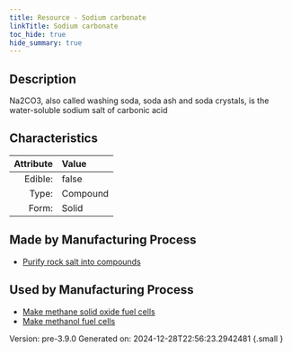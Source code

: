 ```yaml
---
title: Resource - Sodium carbonate
linkTitle: Sodium carbonate
toc_hide: true
hide_summary: true
---
```


## Description
Na2CO3, also called washing soda,&#10;&#9;&#9;soda ash and soda crystals, is the water-soluble sodium salt of carbonic acid&#10;&#9;

## Characteristics

| Attribute      | Value |
|--------:|:------|
|Edible:|false|
|Type:|Compound|
|Form:|Solid|
 
## Made by Manufacturing Process

- [Purify rock salt into compounds](/docs/definitions/process/purify-rock-salt-into-compounds)

## Used by Manufacturing Process

- [Make methane solid oxide fuel cells](/docs/definitions/process/make-methane-solid-oxide-fuel-cells)
- [Make methanol fuel cells](/docs/definitions/process/make-methanol-fuel-cells)


    

Version: pre-3.9.0 Generated on: 2024-12-28T22:56:23.2942481
{.small }
